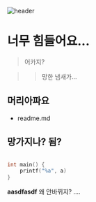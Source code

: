 ![header](https://capsule-render.vercel.app/api?type=Waving&color=4e63d6&height=200&section=header&text=힘들다!&fontSize=50&animation=fadeIn&fontColor=DDDDDD)


# 너무 힘들어요...

> 어카지?

>> 망한 냄새가...

## 머리아파요

* readme.md

망가지나? 됨?
----------------------------

```c

int main() {
    printf("%a", a)
}
```
**aasdfasdf**
왜 안바뀌지?
....

